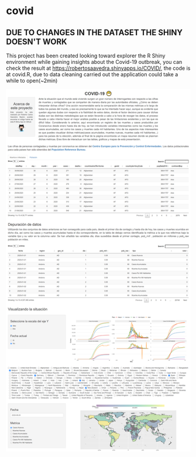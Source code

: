 # covid
## DUE TO CHANGES IN THE DATASET THE SHINY DOESN'T WORK
This project has been created looking toward explorer the R Shiny environment while gaining insights about the 
Covid-19 outbreak, you can check the result at https://robertosaavedra.shinyapps.io/COVID/, the code is at covid.R, due to 
data cleaning carried out the application could take a while to open(~2min) 

<img src="example_web.png">

